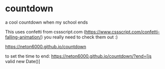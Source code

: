 # countdown
a cool countdown when my school ends

This uses confetti from cssscript.com (https://www.cssscript.com/confetti-falling-animation/) you really need to check them out :)

https://neton6000.github.io/countdown

to set the time to end:
https://neton6000.github.io/countdown/?end=[js valid new Date()]
